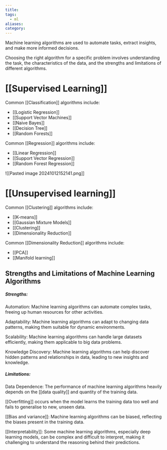 ```yaml
---
title: 
tags:
  - ml
aliases: 
category:
---
```

 Machine learning algorithms are used to automate tasks, extract insights, and make more informed decisions.

Choosing the right algorithm for a specific problem involves understanding the task, the characteristics of the data, and the strengths and limitations of different algorithms.
# [[Supervised Learning]]

Common [[Classification]] algorithms include:

- [[Logistic Regression]]
- [[Support Vector Machines]]
- [[Naive Bayes]]
- [[Decision Tree]]
- [[Random Forests]]

Common [[Regression]] algorithms include:

- [[Linear Regression]]
- [[Support Vector Regression]]
- [[Random Forest Regression]]

![[Pasted image 20241012152141.png]]
# [[Unsupervised learning]]

Common [[Clustering]] algorithms include:

- [[K-means]]
- [[Gaussian Mixture Models]]
- [[Clustering]]
- [[Dimensionality Reduction]]

Common [[Dimensionality Reduction]] algorithms include:

- [[PCA]]
- [[Manifold learning]]
## Strengths and Limitations of Machine Learning Algorithms

##### Strengths:

Automation: Machine learning algorithms can automate complex tasks, freeing up human resources for other activities.

Adaptability: Machine learning algorithms can adapt to changing data patterns, making them suitable for dynamic environments.

Scalability: Machine learning algorithms can handle large datasets efficiently, making them applicable to big data problems.

Knowledge Discovery: Machine learning algorithms can help discover hidden patterns and relationships in data, leading to new insights and knowledge.

##### Limitations:

Data Dependence: The performance of machine learning algorithms heavily depends on the [[data quality]] and quantity of the training data.

[[Overfitting]] occurs when the model learns the training data too well and fails to generalise to new, unseen data.

[[Bias and variance]]: Machine learning algorithms can be biased, reflecting the biases present in the training data.

[[Interpretability]]: Some machine learning algorithms, especially deep learning models, can be complex and difficult to interpret, making it challenging to understand the reasoning behind their predictions.
